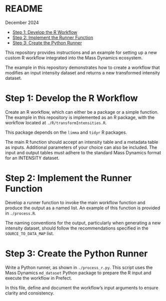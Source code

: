 README
================
December 2024

- [Step 1: Develop the R Workflow](#step-1-develop-the-r-workflow)
- [Step 2: Implement the Runner
  Function](#step-2-implement-the-runner-function)
- [Step 3: Create the Python Runner](#step-3-create-the-python-runner)

This repository provides instructions and an example for setting up a
new custom R workflow integrated into the Mass Dynamics ecosystem.

The example in this repository demonstrates how to create a workflow
that modifies an input intensity dataset and returns a new transformed
intensity dataset.

# Step 1: Develop the R Workflow

Create an R workflow, which can either be a package or a simple
function. The example in this repository is implemented as an R package,
with the workflow located at `./R/transformIntensities.R`.

This package depends on the `limma` and `tidyr` R packages.

The main R function should accept an intensity table and a metadata
table as inputs. Additional parameters of your choice can also be
included. The input and output tables must adhere to the standard Mass
Dynamics format for an INTENSITY dataset.

# Step 2: Implement the Runner Function

Develop a runner function to invoke the main workflow function and
produce the output as a named list. An example of this function is
provided in `./process.R`.

The naming conventions for the output, particularly when generating a
new intensity dataset, should follow the recommendations specified in
the `SOURCE_TO_DATA_MAP` list.

# Step 3: Create the Python Runner

Write a Python runner, as shown in `./process_r.py`. This script uses
the Mass Dynamics `md_dataset` Python package to prepare the R input and
execute the workflow in Prefect.

In this file, define and document the workflow’s input arguments to
ensure clarity and consistency.

